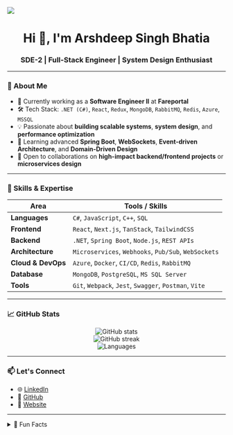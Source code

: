![](https://raw.githubusercontent.com/halfrost/halfrost/master/icons/header_.png)

<h1 align="center">Hi 👋, I'm Arshdeep Singh Bhatia</h1>
<h3 align="center">SDE-2 | Full-Stack Engineer | System Design Enthusiast</h3>

---

### 💼 About Me

- 🔭 Currently working as a **Software Engineer II** at **Fareportal**
- 🛠️ Tech Stack: `.NET (C#)`, `React`, `Redux`, `MongoDB`, `RabbitMQ`, `Redis`, `Azure`, `MSSQL`
- 💡 Passionate about **building scalable systems**, **system design**, and **performance optimization**
- 🧠 Learning advanced **Spring Boot**, **WebSockets**, **Event-driven Architecture**, and **Domain-Driven Design**
- 🧰 Open to collaborations on **high-impact backend/frontend projects** or **microservices design**

---

### 🧠 Skills & Expertise

| Area               | Tools / Skills                                         |
| ------------------ | ------------------------------------------------------ |
| **Languages**      | `C#`, `JavaScript`, `C++`, `SQL`                       |
| **Frontend**       | `React`, `Next.js`, `TanStack`, `TailwindCSS`          |
| **Backend**        | `.NET`, `Spring Boot`, `Node.js`, `REST APIs`          |
| **Architecture**   | `Microservices`, `Webhooks`, `Pub/Sub`, `WebSockets`   |
| **Cloud & DevOps** | `Azure`, `Docker`, `CI/CD`, `Redis`, `RabbitMQ`        |
| **Database**       | `MongoDB`, `PostgreSQL`, `MS SQL Server`               |
| **Tools**          | `Git`, `Webpack`, `Jest`, `Swagger`, `Postman`, `Vite` |

---

### 📈 GitHub Stats

<p align="center">
  <img src="https://github-readme-stats.vercel.app/api?username=arshsb1102&show_icons=true&theme=default&count_private=true" alt="GitHub stats" />
  <br/>
  <img src="https://github-readme-streak-stats.herokuapp.com/?user=arshsb1102&theme=default&cache_seconds=86400" alt="GitHub streak" />
  <br/>
  <img src="https://github-readme-stats.vercel.app/api/top-langs/?username=arshsb1102&layout=compact&langs_count=8" alt="Languages" />
</p>

---

### 📫 Let's Connect

- 🌐 [LinkedIn](https://www.linkedin.com/in/arshsb1102/)
- 📂 [GitHub](https://github.com/arshsb1102)
- 📧 [Website](https://arshdeep.vercel.app/) 

---

<details>
<summary>📜 Fun Facts</summary>

- 🧩 I reverse-engineer real-world architectures for fun.
- 🔍 I'm obsessed with refactoring for performance and readability.
- 🐾 I have a dog who makes sure I never forget to take breaks.
</details>
